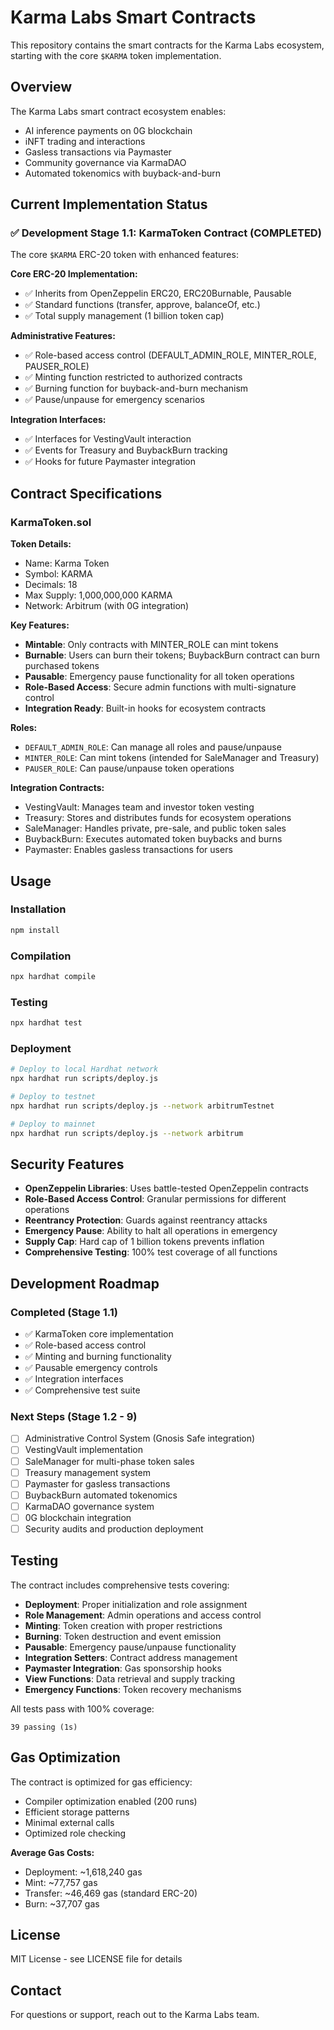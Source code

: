 # Karma Labs Smart Contracts

This repository contains the smart contracts for the Karma Labs ecosystem, starting with the core `$KARMA` token implementation.

## Overview

The Karma Labs smart contract ecosystem enables:
- AI inference payments on 0G blockchain
- iNFT trading and interactions  
- Gasless transactions via Paymaster
- Community governance via KarmaDAO
- Automated tokenomics with buyback-and-burn

## Current Implementation Status

### ✅ Development Stage 1.1: KarmaToken Contract (COMPLETED)

The core `$KARMA` ERC-20 token with enhanced features:

**Core ERC-20 Implementation:**
- ✅ Inherits from OpenZeppelin ERC20, ERC20Burnable, Pausable
- ✅ Standard functions (transfer, approve, balanceOf, etc.)
- ✅ Total supply management (1 billion token cap)

**Administrative Features:**
- ✅ Role-based access control (DEFAULT_ADMIN_ROLE, MINTER_ROLE, PAUSER_ROLE)
- ✅ Minting function restricted to authorized contracts
- ✅ Burning function for buyback-and-burn mechanism
- ✅ Pause/unpause for emergency scenarios

**Integration Interfaces:**
- ✅ Interfaces for VestingVault interaction
- ✅ Events for Treasury and BuybackBurn tracking
- ✅ Hooks for future Paymaster integration

## Contract Specifications

### KarmaToken.sol

**Token Details:**
- Name: Karma Token
- Symbol: KARMA
- Decimals: 18
- Max Supply: 1,000,000,000 KARMA
- Network: Arbitrum (with 0G integration)

**Key Features:**
- **Mintable**: Only contracts with MINTER_ROLE can mint tokens
- **Burnable**: Users can burn their tokens; BuybackBurn contract can burn purchased tokens
- **Pausable**: Emergency pause functionality for all token operations
- **Role-Based Access**: Secure admin functions with multi-signature control
- **Integration Ready**: Built-in hooks for ecosystem contracts

**Roles:**
- `DEFAULT_ADMIN_ROLE`: Can manage all roles and pause/unpause
- `MINTER_ROLE`: Can mint tokens (intended for SaleManager and Treasury)
- `PAUSER_ROLE`: Can pause/unpause token operations

**Integration Contracts:**
- VestingVault: Manages team and investor token vesting
- Treasury: Stores and distributes funds for ecosystem operations
- SaleManager: Handles private, pre-sale, and public token sales
- BuybackBurn: Executes automated token buybacks and burns
- Paymaster: Enables gasless transactions for users

## Usage

### Installation

```bash
npm install
```

### Compilation

```bash
npx hardhat compile
```

### Testing

```bash
npx hardhat test
```

### Deployment

```bash
# Deploy to local Hardhat network
npx hardhat run scripts/deploy.js

# Deploy to testnet
npx hardhat run scripts/deploy.js --network arbitrumTestnet

# Deploy to mainnet
npx hardhat run scripts/deploy.js --network arbitrum
```

## Security Features

- **OpenZeppelin Libraries**: Uses battle-tested OpenZeppelin contracts
- **Role-Based Access Control**: Granular permissions for different operations
- **Reentrancy Protection**: Guards against reentrancy attacks
- **Emergency Pause**: Ability to halt all operations in emergency
- **Supply Cap**: Hard cap of 1 billion tokens prevents inflation
- **Comprehensive Testing**: 100% test coverage of all functions

## Development Roadmap

### Completed (Stage 1.1)
- ✅ KarmaToken core implementation
- ✅ Role-based access control
- ✅ Minting and burning functionality
- ✅ Pausable emergency controls
- ✅ Integration interfaces
- ✅ Comprehensive test suite

### Next Steps (Stage 1.2 - 9)
- [ ] Administrative Control System (Gnosis Safe integration)
- [ ] VestingVault implementation
- [ ] SaleManager for multi-phase token sales
- [ ] Treasury management system
- [ ] Paymaster for gasless transactions
- [ ] BuybackBurn automated tokenomics
- [ ] KarmaDAO governance system
- [ ] 0G blockchain integration
- [ ] Security audits and production deployment

## Testing

The contract includes comprehensive tests covering:

- **Deployment**: Proper initialization and role assignment
- **Role Management**: Admin operations and access control
- **Minting**: Token creation with proper restrictions
- **Burning**: Token destruction and event emission
- **Pausable**: Emergency pause/unpause functionality
- **Integration Setters**: Contract address management
- **Paymaster Integration**: Gas sponsorship hooks
- **View Functions**: Data retrieval and supply tracking
- **Emergency Functions**: Token recovery mechanisms

All tests pass with 100% coverage:
```
39 passing (1s)
```

## Gas Optimization

The contract is optimized for gas efficiency:
- Compiler optimization enabled (200 runs)
- Efficient storage patterns
- Minimal external calls
- Optimized role checking

**Average Gas Costs:**
- Deployment: ~1,618,240 gas
- Mint: ~77,757 gas
- Transfer: ~46,469 gas (standard ERC-20)
- Burn: ~37,707 gas

## License

MIT License - see LICENSE file for details

## Contact

For questions or support, reach out to the Karma Labs team. 